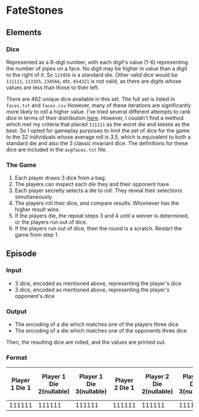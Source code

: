 # FateStones

## Elements

### Dice
Represented as a 6-digt number, with each digit's value (1-6) representing the number of pipes on a face. No digit may be higher in value than a digit to the right of it. So `123456` is a standard die. Other valid dice would be `111111`, `113355`, `234566`, etc. `654321` is not valid, as there are digits whose values are less than those to their left.

There are 462 unique dice available in this set. The full set is listed in `faces.txt` and `faces.csv` However, many of these iterations are significantly more likely to roll a higher value. I've tried several different attempts to rank dice in terms of their distribution [here](https://docs.google.com/spreadsheets/d/1eGZWmNDKDZSkH_Nm6hZbGBJj2UKr9Zd2VmYhB3SnZcI/edit?usp=sharing). However, I couldn't find a method which met my criteria that placed `111111` as the worst die and `666666` as the best. So I opted for gameplay purposes to limit the set of dice for the game to the 32 individuals whose average roll is *3.5*, which is equivalent to both a standard die and also the 3 classic invariant dice. The definitions for these dice are included in the `avgfaces.txt` file.

### The Game
1. Each player draws 3 dice from a bag. 
2. The players can inspect each die they and their opponent have.
3. Each player secretly selects a die to roll. They reveal their selections simultaneously.
4. The players roll their dice, and compare results. Whomever has the higher result wins.
5. If the players die, the repeat steps 3 and 4 until a winner is determined, or the players run out of dice.
6. If the players run out of dice, then the round is a scratch. Restart the game from step 1.

## Episode

### Input
- 3 dice, encoded as mentioned above, representing the player's dice
- 3 dice, encoded as mentioned above, representing the player's opponent's dice

### Output
- The encoding of a die which matches one of the players three dice
- The encoding of a die which matches one of the opponents three dice

Then, the resulting dice are rolled, and the values are printed out.

### Format

|Player 1 Die 1|Player 1 Die 2(nullable)|Player 1 Die 3(nullable)|Player 2 Die 1|Player 2 Die 2(nullable)|Player 2 Die 3(nullable)|Player 1 Choice (0-2)|Player 2 Choice(0-2)|Player 1 Result (1-6)| Player 2 Result(1-6)
|---|---|---|---|---|---|---|---|---|---|
|111111|111111|111111|111111|111111|111111|1|1|1|1|
